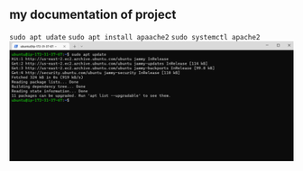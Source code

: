 ## my documentation of project

`sudo apt udate`
`sudo apt install apaache2`
`sudo systemctl apache2`
![Apache status](./images/apache-status.png)